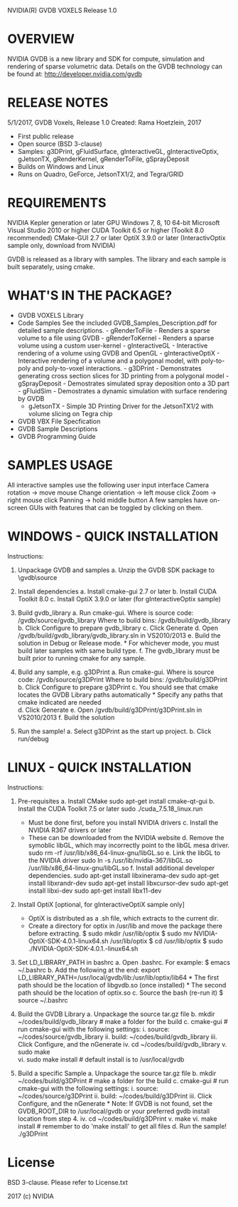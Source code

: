 
NVIDIA(R) GVDB VOXELS
Release 1.0

OVERVIEW
============
NVIDIA GVDB is a new library and SDK for compute, simulation and rendering of 
sparse volumetric data. Details on the GVDB technology can be 
found at: 
   http://developer.nvidia.com/gvdb

RELEASE NOTES
=============
5/1/2017, GVDB Voxels, Release 1.0 
Created: Rama Hoetzlein, 2017
- First public release
- Open source (BSD 3-clause)
- Samples: g3DPrint, gFluidSurface, gInteractiveGL, gInteractiveOptix,
   gJetsonTX, gRenderKernel, gRenderToFile, gSprayDeposit
- Builds on Windows and Linux
- Runs on Quadro, GeForce, JetsonTX1/2, and Tegra/GRID


REQUIREMENTS
============
  NVIDIA Kepler generation or later GPU
  Windows 7, 8, 10 64-bit
  Microsoft Visual Studio 2010 or higher
  CUDA Toolkit 6.5 or higher (Toolkit 8.0 recommended)
  CMake-GUI 2.7 or later
  OptiX 3.9.0 or later (InteractivOptix sample only, download from NVIDIA)

GVDB is released as a library with samples. 
The library and each sample is built separately, using cmake.

WHAT'S IN THE PACKAGE?
======================
	
   - GVDB VOXELS Library
   - Code Samples
	See the included GVDB_Samples_Description.pdf for detailed sample descriptions.
	- gRenderToFile     - Renders a sparse volume to a file using GVDB
	- gRenderToKernel   - Renders a sparse volume using a custom user-kernel
	- gInteractiveGL    - Interactive rendering of a volume using GVDB and OpenGL
	- gInteractiveOptiX - Interactive rendering of a volume and a polygonal model, with poly-to-poly and poly-to-voxel interactions.
	- g3DPrint          - Demonstrates generating cross section slices for 3D printing from a polygonal model
	- gSprayDeposit     - Demostrates simulated spray deposition onto a 3D part
	- gFluidSim         - Demostrates a dynamic simulation with surface rendering by GVDB
        - gJetsonTX         - Simple 3D Printing Driver for the JetsonTX1/2 with volume slicing on Tegra chip
   - GVDB VBX File Specfication
   - GVDB Sample Descriptions
   - GVDB Programming Guide

SAMPLES USAGE
=============
All interactive samples use the following user input interface
   Camera rotation -> move mouse
   Change orientation -> left mouse click
   Zoom -> right mouse click
   Panning -> hold middle button 
A few samples have on-screen GUIs with features that can be toggled by clicking on them.


WINDOWS - QUICK INSTALLATION
============================

Instructions:

1. Unpackage GVDB and samples
    a. Unzip the GVDB SDK package to \gvdb\source

2. Install dependencies
    a. Install cmake-gui 2.7 or later
    b. Install CUDA Toolkit 8.0
    c. Install OptiX 3.9.0 or later (for gInteractiveOptix sample)

3. Build gvdb_library
    a. Run cmake-gui.
        Where is source code: /gvdb/source/gvdb_library
        Where to build bins:  /gvdb/build/gvdb_library
    b. Click Configure to prepare gvdb_library
    c. Click Generate
    d. Open /gvdb/build/gvdb_library/gvdb_library.sln in VS2010/2013
    e. Build the solution in Debug or Release mode.
       * For whichever mode, you must build later samples with same build type.
    f. The gvdb_library must be built prior to running cmake for any sample.

4. Build any sample, e.g. g3DPrint
    a. Run cmake-gui.
        Where is source code: /gvdb/source/g3DPrint
        Where to build bins:  /gvdb/build/g3DPrint
    b. Click Configure to prepare g3DPrint
    c. You should see that cmake locates the GVDB Library paths automatically
       * Specify any paths that cmake indicated are needed       
    d. Click Generate
    e. Open /gvdb/build/g3DPrint/g3DPrint.sln in VS2010/2013
    f. Build the solution

5. Run the sample!
    a. Select g3DPrint as the start up project.
    b. Click run/debug        

LINUX - QUICK INSTALLATION
==========================

Instructions: 

1. Pre-requisites
 a. Install CMake
   sudo apt-get install cmake-qt-gui
 b. Install the CUDA Toolkit 7.5 or later
   sudo ./cuda_7.5.18_linux.run
    * Must be done first, before you install NVIDIA drivers
 c. Install the NVIDIA R367 drivers or later
    * These can be downloaded from the NVIDIA website
 d. Remove the symoblic libGL, which may incorrectly point to the libGL mesa driver.
     sudo rm -rf /usr/lib/x86_64-linux-gnu/libGL.so
 e. Link the libGL to the NVIDIA driver
     sudo ln -s /usr/lib/nvidia-367/libGL.so /usr/lib/x86_64-linux-gnu/libGL.so
 f. Install additional developer dependencies.
     sudo apt-get install libxinerama-dev
     sudo apt-get install libxrandr-dev
     sudo apt-get install libxcursor-dev
     sudo apt-get install libxi-dev
     sudo apt-get install libx11-dev

2. Install OptiX [optional, for gInteractiveOptiX sample only]
      * OptiX is distributed as a .sh file, which extracts to the current dir.
      * Create a directory for optix in /usr/lib and move the package there before extracting.
      $ sudo mkdir /usr/lib/optix
      $ sudo mv NVIDIA-OptiX-SDK-4.0.1-linux64.sh /usr/lib/optix
      $ cd /usr/lib/optix
      $ sudo ./NVIDIA-OptiX-SDK-4.0.1.-linux64.sh

3. Set LD_LIBRARY_PATH in bashrc
     a. Open .bashrc. For example: $ emacs ~/.bashrc
     b. Add the following at the end:
           export LD_LIBRARY_PATH=/usr/local/gvdb/lib:/usr/lib/optix/lib64
           * The first path should be the location of libgvdb.so (once installed)
           * The second path should be the location of optix.so
     c. Source the bash (re-run it)
          $ source ~/.bashrc

4. Build the GVDB Library
     a. Unpackage the source tar.gz file
     b. mkdir ~/codes/build/gvdb_library   # make a folder for the build
     c. cmake-gui                          # run cmake-gui with the following settings:
         i.  source: ~/codes/source/gvdb_library
         ii. build:  ~/codes/build/gvdb_library
         iii. Click Configure, and the nGenerate
         iv. cd ~/codes/build/gvdb_library
         v.  sudo make  
         vi. sudo make install             # default install is to /usr/local/gvdb

5. Build a specific Sample
     a. Unpackage the source tar.gz file
     b. mkdir ~/codes/build/g3DPrint       # make a folder for the build
     c. cmake-gui                          # run cmake-gui with the following settings:
         i.  source: ~/codes/source/g3DPrint
         ii. build:  ~/codes/build/g3DPrint
         iii. Click Configure, and the nGenerate
              * Note: If GVDB is not found, set the GVDB_ROOT_DIR to /usr/local/gvdb
                or your preferred gvdb install location from step 4. 
         iv. cd ~/codes/build/g3DPrint
         v.  make
         vi. make install                  # remember to do 'make install' to get all files
     d. Run the sample!
          ./g3DPrint


License 
==========================
BSD 3-clause. Please refer to License.txt


2017 (c) NVIDIA
